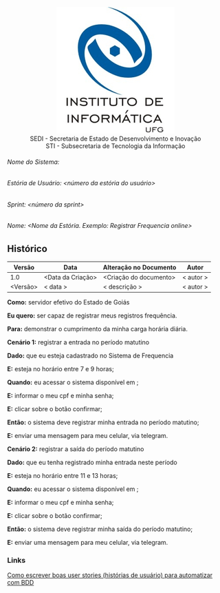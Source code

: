 <div align=center>
  <img src="./imagens/INFVertical.jpg">
</div>


<div align="center">SEDI - Secretaria de Estado de Desenvolvimento e Inovação</div>
<div align="center">STI - Subsecretaria de Tecnologia da Informação</div>

###### Nome do Sistema:
###### Estória de Usuário: <_número da estória do usuário_>
###### Sprint: <_número da sprint_>
###### Nome: <_Nome da Estória. Exemplo: Registrar Frequencia online_>

## Histórico
|**Versão**|**Data**|**Alteração no Documento**|**Autor**|
|------|----|---------|-----|
|1.0|<Data da Criação>|<Criação do documento>|< autor >|
|<Versão>|< data >|< descrição >|< autor >|



**Como:** servidor efetivo do Estado de Goiás

**Eu quero:** ser capaz de registrar meus registros frequência.

**Para:** demonstrar o cumprimento da minha carga horária diária.



**Cenário 1:** registrar a entrada no período matutino

**Dado:** que eu esteja cadastrado no Sistema de Frequencia

**E:** esteja no horário entre 7 e 9 horas;

**Quando:** eu acessar o sistema disponível em <url do sistema>;

**E:** informar o meu cpf e minha senha;

**E:** clicar sobre o botão confirmar;

**Então:** o sistema deve registrar minha entrada no período matutino;

**E:** enviar uma mensagem para meu celular, via telegram.


**Cenário 2:** registrar a saída do período matutino

**Dado:** que eu tenha registrado minha entrada neste período

**E:** esteja no horário entre 11 e 13 horas;

**Quando:** eu acessar o sistema disponível em <url do sistema>;

**E:** informar o meu cpf e minha senha;

**E:** clicar sobre o botão confirmar;

**Então:** o sistema deve registrar minha saída do período matutino;

**E:** enviar uma mensagem para meu celular, via telegram.






### Links


[Como escrever boas user stories (histórias de usuário) para automatizar com BDD](https://viniciuspessoni.com/2018/06/21/como-escrever-uma-boa-historia-de-usuario-user-story-para-automaizar-com-bdd/)



</DIV>
